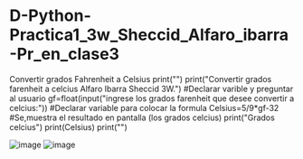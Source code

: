 # D-Python-Practica1_3w_Sheccid_Alfaro_ibarra-Pr_en_clase3
Convertir grados Fahrenheit a Celsius 
print("")
print("Convertir grados farenheit a celcius Alfaro Ibarra Sheccid 3W.")
#Declarar varible y preguntar al usuario 
gf=float(input("ingrese los grados farenheit que desee convertir a celcius:"))
#Declarar variable para colocar la formula
Celsius=5/9*gf-32
#Se,muestra el resultado en pantalla (los grados celcius)
print("Grados celcius")
print(Celsius)
print("")


![image](https://github.com/user-attachments/assets/0d35b5fc-3a96-4c48-8c8f-d873963d19cd)
![image](https://github.com/user-attachments/assets/908a7d85-e555-4ea5-ba07-5cb5dab98226)
